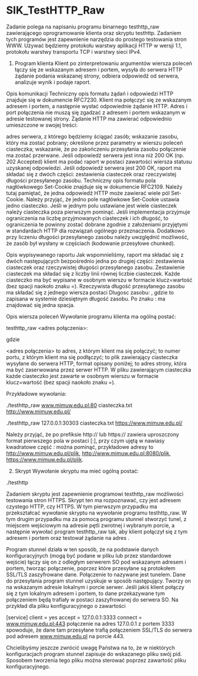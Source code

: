 # SIK_TestHTTP_Raw


Zadanie polega na napisaniu programu binarnego testhttp_raw zawierającego oprogramowanie klienta oraz skryptu testhttp. Zadaniem tych programów jest zapewnienie narzędzia do prostego testowania stron WWW. Używać będziemy protokołu warstwy aplikacji HTTP w wersji 1.1, protokołu warstwy transportu TCP i warstwy sieci IPv4.

1. Program klienta
Klient po zinterpretowaniu argumentów wiersza poleceń łączy się ze wskazanym adresem i portem, wysyła do serwera HTTP żądanie podania wskazanej strony, odbiera odpowiedź od serwera, analizuje wynik i podaje raport.

Opis komunikacji
Techniczny opis formatu żądań i odpowiedzi HTTP znajduje się w dokumencie RFC7230. Klient ma połączyć się ze wskazanym adresem i portem, a następnie wysłać odpowiednie żądanie HTTP. Adres i port połączenia nie muszą się zgadzać z adresem i portem wskazanym w adresie testowanej strony. Żądanie HTTP ma zawierać odpowiednio umieszczone w swojej treści:

adres serwera, z którego będziemy ściągać zasób;
wskazanie zasobu, który ma zostać pobrany;
określone przez parametry w wierszu poleceń ciasteczka;
wskazanie, że po zakończeniu przesyłania zasobu połączenie ma zostać przerwane.
Jeśli odpowiedź serwera jest inna niż 200 OK (np. 202 Accepted) klient ma podać raport w postaci zawartości wiersza statusu uzyskanej odpowiedzi. Jeśli odpowiedź serwera jest 200 OK, raport ma składać się z dwóch części: zestawienia ciasteczek oraz rzeczywistej długości przesyłanego zasobu. Techniczny opis formatu pola nagłówkowego Set-Cookie znajduje się w dokumencie RFC2109. Należy tutaj pamiętać, że jedna odpowiedź HTTP może zawierać wiele pól Set-Cookie. Należy przyjąć, że jedno pole nagłówkowe Set-Cookie ustawia jedno ciasteczko. Jeśli w jednym polu ustawiane jest wiele ciasteczek należy ciasteczka poza pierwszym pominąć. Jeśli implementacja przyjmuje ograniczenia na liczbę przyjmowanych ciasteczek i ich długość, to ograniczenia te powinny zostać dobrane zgodnie z założeniami przyjętymi w standardach HTTP dla rozwiązań ogólnego przeznaczenia. Dodatkowo przy liczeniu długości przesyłanego zasobu należy uwzględnić możliwość, że zasób był wysłany w częściach (kodowanie przesyłowe chunked).

Opis wypisywanego raportu
Jak wspomnieliśmy, raport ma składać się z dwóch następujących bezpośrednio jedna po drugiej części: zestawienia ciasteczek oraz rzeczywistej długości przesyłanego zasobu. Zestawienie ciasteczek ma składać się z liczby linii równej liczbie ciasteczek. Każde ciasteczko ma być wypisane w osobnym wierszu w formacie klucz=wartość (bez spacji naokoło znaku =). Rzeczywista długość przesyłanego zasobu ma składać się z jednego wiersza postaci Dlugosc zasobu: , gdzie to zapisana w systemie dziesiętnym długość zasobu. Po znaku : ma znajdować się jedna spacja.

Opis wiersza poleceń
Wywołanie programu klienta ma ogólną postać:

testhttp_raw <adres połączenia>:<port> <plik ciasteczek> <testowany adres http>

gdzie

<adres połączenia> to adres, z którym klient ma się połączyć;
<port> to numer portu, z którym klient ma się podłączyć;
<plik ciasteczek> to plik zawierający ciasteczka wysyłane do serwera HTTP, format opisany poniżej;
<testowany adres http> to adres strony, która ma być zaserwowana przez serwer HTTP.
W pliku zawierającym ciasteczka każde ciasteczko jest zawarte w osobnym wierszu w formacie klucz=wartość (bez spacji naokoło znaku =).

Przykładowe wywołania:

./testhttp_raw www.mimuw.edu.pl:80 ciasteczka.txt http://www.mimuw.edu.pl/

./testhttp_raw 127.0.0.1:30303 ciasteczka.txt https://www.mimuw.edu.pl/

Należy przyjąć, że <testowany adres http> po prefiksie http:// lub https:// zawiera uproszczony format pierwszego pola w postaci <adres serwera>[:<numer portu>], przy czym ujętą w nawiasy kwadratowe część :<numer portu> można pominąć, przykładowe adresy to http://www.mimuw.edu.pl/plik, http://www.mimuw.edu.pl:8080/plik, https://www.mimuw.edu.pl/plik.

2. Skrypt
Wywołanie skryptu ma mieć ogólną postać:

./testhttp <plik ciasteczek> <testowany adres http>

Zadaniem skryptu jest zapewnienie programowi testhttp_raw możliwości testowania stron HTTPS. Skrypt ten ma rozpoznawać, czy <testowany adres http> jest adresem czystego HTTP, czy HTTPS. W tym pierwszym przypadku ma przekształcać wywołanie skryptu na wywołanie programu testhttp_raw. W tym drugim przypadku ma za pomocą programu stunnel stworzyć tunel, z miejscem wejściowym na adresie pętli zwrotnej i wybranym porcie, a następnie wywołać program testhttp_raw tak, aby klient połączył się z tym adresem i portem oraz testował żądanie na adres <testowany adres http>.

Program stunnel działa w ten sposób, że na podstawie danych konfiguracyjnych (mogą być podane w pliku lub przez standardowe wejście) łączy się on z odległym serwerem SO pod wskazanym adresem i portem, tworząc połączenie, poprzez które przesyłane są protokołem SSL/TLS zaszyfrowane dane. Połączenie to nazywane jest tunelem. Dane do przesyłania program stunnel uzyskuje w sposób następujący. Tworzy on na wskazanym adresie lokalnym i porcie serwer. Jeśli jakiś klient połączy się z tym lokalnym adresem i portem, to dane przekazywane tym połączeniem będą trafiały w postaci zaszyfrowanej do serwera SO. Na przykład dla pliku konfiguracyjnego o zawartości

[service]
client = yes
accept = 127.0.0.1:3333
connect = www.mimuw.edu.pl:443
połączenie na adres 127.0.0.1 z portem 3333 spowoduje, że dane tam przesyłane trafią połączeniem SSL/TLS do serwera pod adresem www.mimuw.edu.pl na porcie 443.

Chcielibyśmy jeszcze zwrócić uwagę Państwa na to, że w niektórych konfiguracjach program stunnel zapisuje do wskazanego pliku swój pid. Sposobem tworzenia tego pliku można sterować poprzez zawartość pliku konfiguracyjnego.
